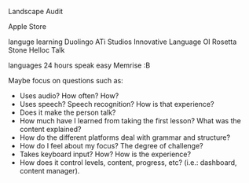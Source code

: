 Landscape Audit

Apple Store

languge learning
  Duolingo
  ATi Studios
  Innovative Language OI
  Rosetta Stone
  Helloc Talk

languages
  24 hours speak easy
  Memrise
  :B


Maybe focus on questions such as:

  - Uses audio? How often? How?
  - Uses speech? Speech recognition? How is that experience?
  - Does it make the person talk?
  - How much have I learned from taking the first lesson? What was the content explained?
  - How do the different platforms deal with grammar and structure?
  - How do I feel about my focus? The degree of challenge?
  - Takes keyboard input? How? How is the experience?
  - How does it control levels, content, progress, etc? (i.e.: dashboard, content manager).